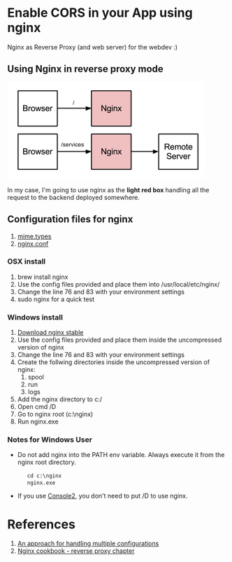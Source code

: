 # Enable CORS in your App using nginx

Nginx as Reverse Proxy (and web server) for the webdev :)

## Using Nginx in reverse proxy mode

![Reverse Proxy](img/diagram.png)

In my case, I'm going to use nginx as the **light red box** handling all the request to the backend deployed somewhere.

## Configuration files for nginx

1. [mime.types](https://raw.github.com/dendril/nginx/master/conf/mime.types)
2. [nginx.conf](https://raw.github.com/dendril/nginx/master/conf/nginx.conf)

### OSX install

1. brew install nginx
2. Use the config files provided and place them into /usr/local/etc/nginx/
3. Change the line 76 and 83 with your environment settings
4. sudo nginx for a quick test

### Windows install

1. [Download nginx stable](http://nginx.org/en/download.html)
2. Use the config files provided and place them inside the uncompressed version of nginx
3. Change the line 76 and 83 with your environment settings
4. Create the follwing directories inside the uncompressed version of nginx:
   1. spool
   2. run
   3. logs
5. Add the nginx directory to c:/
6. Open cmd /D
7. Go to nginx root (c:\nginx)
8. Run nginx.exe

### Notes for Windows User

- Do not add nginx into the PATH env variable. Always execute it from the nginx root directory.

         cd c:\nginx
         nginx.exe

- If you use [Console2](http://sourceforge.net/projects/console/files/), you don't need to put /D to use nginx.

# References

1. [An approach for handling multiple configurations](http://tumblr.intranation.com/post/766288369/using-nginx-reverse-proxy)
2. [Nginx cookbook - reverse proxy chapter](http://www.packtpub.com/sites/default/files/4965-chapter-7-nginx-as-a-reverse-proxy.pdf)
